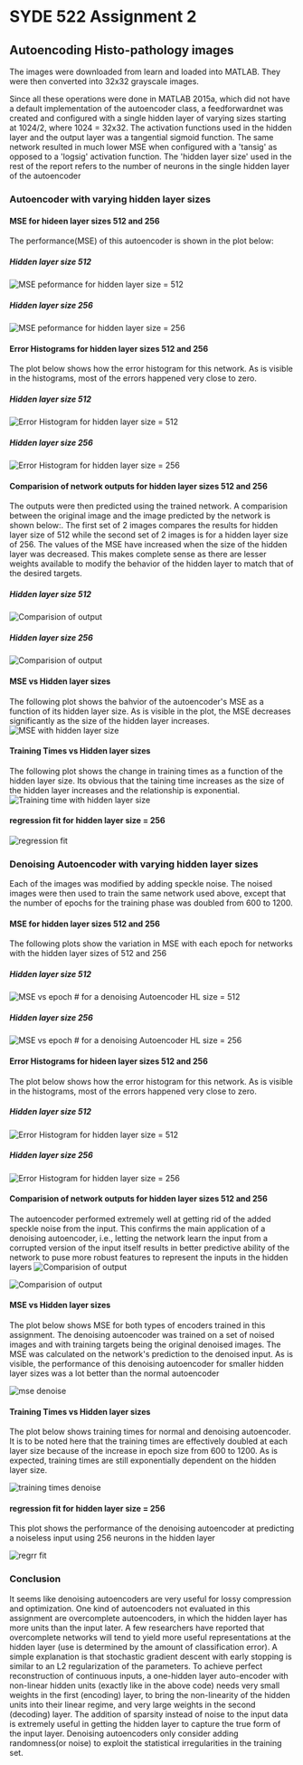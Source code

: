 # SYDE 522 Assignment 2
## Autoencoding Histo-pathology images
The images were downloaded from learn and loaded into MATLAB. They were then converted into 32x32 grayscale images. 

Since all these operations were done in MATLAB 2015a, which did not have a default implementation of the autoencoder class, a feedforwardnet was created and configured with a single hidden layer of varying sizes starting at 1024/2, where 1024 = 32x32. The activation functions used in the hidden layer and the output layer was a tangential sigmoid function. The same network resulted in much lower MSE when configured with a 'tansig' as opposed to a 'logsig' activation function. The 'hidden layer size' used in the rest of the report refers to the number of neurons in the single hidden layer of the autoencoder
### Autoencoder with varying hidden layer sizes

#### MSE for hideen layer sizes 512 and 256
The performance(MSE) of this autoencoder is shown in the plot below:

##### Hidden layer size 512
![MSE peformance for hidden layer size = 512](hl_512_mse.png)

##### Hidden layer size 256
![MSE peformance for hidden layer size = 256](hl_256_mse.png)

#### Error Histograms for hidden layer sizes 512 and 256
The plot below shows how the error histogram for this network. As is visible in the histograms, most of the errors happened very close to zero.

##### Hidden layer size 512
![Error Histogram for hidden layer size = 512](hl_512_error.png)

##### Hidden layer size 256
![Error Histogram for hidden layer size = 256](hl_256_error.png)

#### Comparision of network outputs for hidden layer sizes 512 and 256
The outputs were then predicted using the trained network. A comparision between the original image and the image predicted by the network is shown below:. The first set of 2 images compares the results for hidden layer size of 512 while the second set of 2 images is for a hidden layer size of 256. The values of the MSE have increased when the size of the hidden layer was decreased. This makes complete sense as there are lesser weights available to modify the behavior of the hidden layer to match that of the desired targets.

##### Hidden layer size 512
![Comparision of output](hl_512_out_in.png)

##### Hidden layer size 256
![Comparision of output](hl_256_out_in.png)

#### MSE vs Hidden layer sizes
The following plot shows the bahvior of the autoencoder's MSE as a function of its hidden layer size. As is visible in the plot, the MSE decreases significantly as the size of the hidden layer increases.
![MSE with hidden layer size](mse_vs_hl.png)

#### Training Times vs Hidden layer sizes
The following plot shows the change in training times as a function of the hidden layer size. Its obvious that the taining time increases as the size of the hidden layer increases and the relationship is exponential.
![Training time with hidden layer size](time_vs_hl.png)

#### regression fit for hidden layer size = 256
![regression fit](hl_256_rfit.png)

### Denoising Autoencoder with varying hidden layer sizes
Each of the images was modified by adding speckle noise. The noised images were then used to train the same network used above, except that the number of epochs for the training phase was doubled from 600 to 1200. 

#### MSE for hidden layer sizes 512 and 256
The following plots show the variation in MSE with each epoch for networks with the hidden layer sizes of 512 and 256

##### Hidden layer size 512
![MSE vs epoch # for a denoising Autoencoder HL size = 512](noise_hl_512_mse.png)

##### Hidden layer size 256
![MSE vs epoch # for a denoising Autoencoder HL size = 256](noise_hl_256_mse.png)

#### Error Histograms for hideen layer sizes 512 and 256
The plot below shows how the error histogram for this network. As is visible in the histograms, most of the errors happened very close to zero.

##### Hidden layer size 512
![Error Histogram for hidden layer size = 512](noise_hl_512_error.png)

##### Hidden layer size 256
![Error Histogram for hidden layer size = 256](noise_hl_256_error.png)

#### Comparision of network outputs for hidden layer sizes 512 and 256
The autoencoder performed extremely well at getting rid of the added speckle noise from the input. This confirms the main application of a denoising autoencoder, i.e., letting the network learn the input from a corrupted version of the input itself results in better predictive ability of the network to puse more robust features to represent the inputs in the hidden layers
![Comparision of output](noisy_512_out_in.png)

![Comparision of output](noisy_256_out_in.png)

#### MSE vs Hidden layer sizes
The plot below shows MSE for both types of encoders trained in this assignment. The denoising autoencoder was trained on a set of noised images and with training targets being the original denoised images. The MSE was calculated on the network's prediction to the denoised input. As is visible, the performance of this denoising autoencoder for smaller hidden layer sizes was a lot better than the normal autoencoder

![mse denoise](noise_mse_hl.png)

#### Training Times vs Hidden layer sizes
The plot below shows training times for normal and denoising autoencoder. It is to be noted here that the training times are effectively doubled at each layer size because of the increase in epoch size from 600 to 1200. As is expected, training times are still exponentially dependent on the hidden layer size.

![training times denoise](noise_time_hl.png)

#### regression fit for hidden layer size = 256
This plot shows the performance of the denoising autoencoder at predicting a noiseless input using 256 neurons in the hidden layer

![regrr fit](noise_hl_256_rfit.png)

### Conclusion
It seems like denoising autoencoders are very useful for lossy compression and optimization. One kind of autoencoders not evaluated in this assignment are overcomplete autoencoders, in which the hidden layer has more units than the input later. A few researchers have reported that overcomplete networks will tend to yield more useful representations at the hidden layer (use is determined by the amount of classification error). A simple explanation is that stochastic gradient descent with early stopping is similar to an L2 regularization of the parameters. To achieve perfect reconstruction of continuous inputs, a one-hidden layer auto-encoder with non-linear hidden units (exactly like in the above code) needs very small weights in the first (encoding) layer, to bring the non-linearity of the hidden units into their linear regime, and very large weights in the second (decoding) layer. The addition of sparsity instead of noise to the input data is extremely useful in getting the hidden layer to capture the true form of the input layer. Denoising autoencoders only consider adding randomness(or noise) to exploit the statistical irregularities in the training set.
